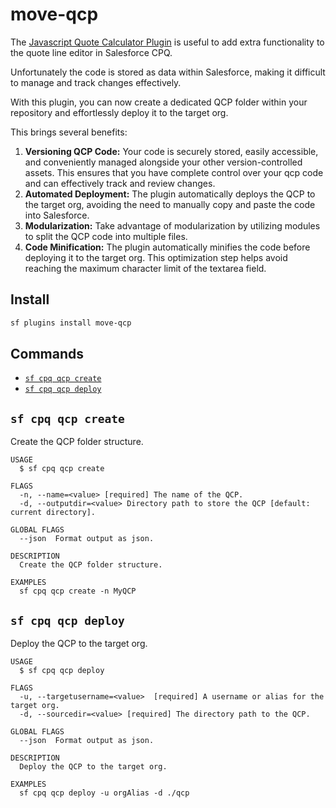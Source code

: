 # move-qcp

The [Javascript Quote Calculator Plugin](https://developer.salesforce.com/docs/atlas.en-us.cpq_dev_plugins.meta/cpq_dev_plugins/cpq_dev_jsqcp_parent.htm) is useful to add extra functionality to the quote line editor in Salesforce CPQ.

Unfortunately the code is stored as data within Salesforce, making it difficult to manage and track changes effectively.

With this plugin, you can now create a dedicated QCP folder within your repository and effortlessly deploy it to the target org.

This brings several benefits:

1. **Versioning QCP Code:** Your code is securely stored, easily accessible, and conveniently managed alongside your other version-controlled assets. This ensures that you have complete control over your qcp code and can effectively track and review changes.
2. **Automated Deployment:** The plugin automatically deploys the QCP to the target org, avoiding the need to manually copy and paste the code into Salesforce.
3. **Modularization:** Take advantage of modularization by utilizing modules to split the QCP code into multiple files.
4. **Code Minification:** The plugin automatically minifies the code before deploying it to the target org. This optimization step helps avoid reaching the maximum character limit of the textarea field.

## Install

```bash
sf plugins install move-qcp
```

## Commands

<!-- commands -->

- [`sf cpq qcp create`](#sf-cpq-qcp-create)
- [`sf cpq qcp deploy`](#sf-cpq-qcp-deploy)

## `sf cpq qcp create`

Create the QCP folder structure.

```
USAGE
  $ sf cpq qcp create

FLAGS
  -n, --name=<value> [required] The name of the QCP.
  -d, --outputdir=<value> Directory path to store the QCP [default: current directory].

GLOBAL FLAGS
  --json  Format output as json.

DESCRIPTION
  Create the QCP folder structure.

EXAMPLES
  sf cpq qcp create -n MyQCP
```

## `sf cpq qcp deploy`

Deploy the QCP to the target org.

```
USAGE
  $ sf cpq qcp deploy

FLAGS
  -u, --targetusername=<value>  [required] A username or alias for the target org.
  -d, --sourcedir=<value> [required] The directory path to the QCP.

GLOBAL FLAGS
  --json  Format output as json.

DESCRIPTION
  Deploy the QCP to the target org.

EXAMPLES
  sf cpq qcp deploy -u orgAlias -d ./qcp
```
